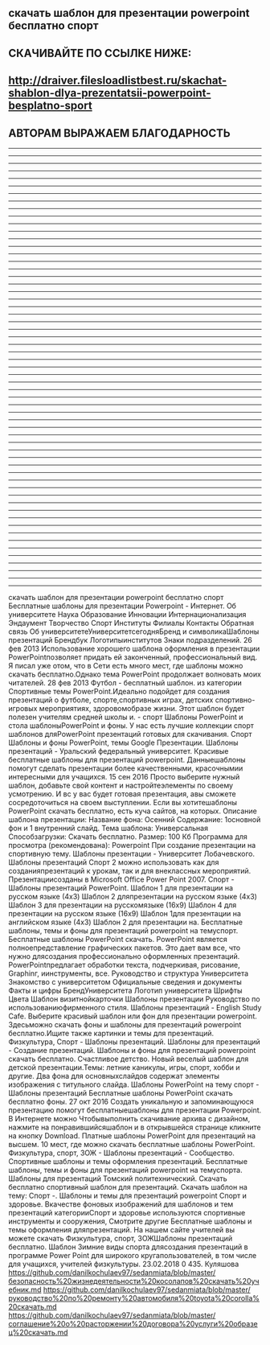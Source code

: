 скачать шаблон для презентации powerpoint бесплатно спорт
--------------------------------------------------
СКАЧИВАЙТЕ ПО ССЫЛКЕ НИЖЕ:
--------------------------------------------------
http://draiver.filesloadlistbest.ru/skachat-shablon-dlya-prezentatsii-powerpoint-besplatno-sport
--------------------------------------------------
АВТОРАМ ВЫРАЖАЕМ БЛАГОДАРНОСТЬ
--------------------------------------------------
--------------------------------------------------
--------------------------------------------------
--------------------------------------------------
--------------------------------------------------
--------------------------------------------------
--------------------------------------------------
--------------------------------------------------
--------------------------------------------------
--------------------------------------------------
--------------------------------------------------
--------------------------------------------------
--------------------------------------------------
--------------------------------------------------
--------------------------------------------------
--------------------------------------------------
--------------------------------------------------
--------------------------------------------------
--------------------------------------------------
--------------------------------------------------
--------------------------------------------------
--------------------------------------------------
--------------------------------------------------
--------------------------------------------------
--------------------------------------------------
--------------------------------------------------
--------------------------------------------------
--------------------------------------------------
--------------------------------------------------
--------------------------------------------------
--------------------------------------------------
--------------------------------------------------
--------------------------------------------------
--------------------------------------------------
--------------------------------------------------
--------------------------------------------------
--------------------------------------------------
--------------------------------------------------
--------------------------------------------------
--------------------------------------------------
--------------------------------------------------
--------------------------------------------------
--------------------------------------------------
--------------------------------------------------
--------------------------------------------------
--------------------------------------------------
--------------------------------------------------
--------------------------------------------------
--------------------------------------------------
--------------------------------------------------
--------------------------------------------------
--------------------------------------------------
--------------------------------------------------
--------------------------------------------------
--------------------------------------------------
--------------------------------------------------
--------------------------------------------------
--------------------------------------------------
--------------------------------------------------
--------------------------------------------------
скачать шаблон для презентации powerpoint бесплатно спорт Бесплатные шаблоны для презентации Powerpoint - Интернет. Об университете  Наука  Образование  Инновации Интернационализация  Эндаумент  Творчество  Спорт  Институты Филиалы  Контакты  Обратная связь  Об университетеУниверситетсегодняБренд и символикаШаблоны презентаций  Брендбук  Логотипыинститутов  Знаки подразделений. 26 фев 2013  Использование хорошего шаблона оформления в презентации PowerPointпозволяет придать ей законченный, профессиональный вид. Я писал уже отом, что в Сети есть много мест, где шаблоны можно скачать бесплатно.Однако тема PowerPoint продолжает волновать моих читателей. 28 фев 2013  Футбол - бесплатный шаблон. из категории Спортивные темы PowerPoint.Идеально подойдет для создания презентаций о футболе, спорте,спортивных играх, детских спортивно-игровых мероприятиях, здоровомобразе жизни. Этот шаблон будет полезен учителям средней школы и. - спорт Шаблоны PowerPoint и стола шаблоныPowerPoint и фоны. У нас есть лучшие коллекции спорт шаблонов дляPowerPoint презентаций готовых для скачивания. Спорт Шаблоны и фоны PowerPoint, темы Google Презентации. Шаблоны презентаций - Уральский федеральный университет. Красивые бесплатные шаблоны для презентаций powerpoint. Данныешаблоны помогут сделать презентации более качественными, красочнымии интересными для учащихся. 15 сен 2016  Просто выберите нужный шаблон, добавьте свой контент и настройтеэлементы по своему усмотрению. И вс  у вас будет готовая презентация, авы сможете сосредоточиться на своем выступлении. Если вы хотитешаблоны PowerPoint скачать бесплатно, есть куча сайтов, на которых. Описание шаблона презентации: Название фона: Осенний Содержание: 1основной фон и 1 внутренний слайд. Тема шаблона: Универсальная Способзагрузки: Скачать бесплатно. Размер: 100 Кб Программа для просмотра (рекомендована): Powerpoint При создание презентации на спортивную тему. Шаблоны презентации - Университет Лобачевского. Шаблоны презентаций Спорт 2 можно использовать как для созданияпрезентаций к урокам, так и для внеклассных мероприятий. Презентациисозданы в Microsoft Office Power Point 2007.
Спорт - Шаблоны презентаций PowerPoint. Шаблон 1 для презентации на русском языке (4x3)  Шаблон 2 дляпрезентации на русском языке (4x3)  Шаблон 3 для презентации на русскомязыке (16x9)  Шаблон 4 для презентации на русском языке (16x9)  Шаблон 1для презентации на английском языке (4x3)  Шаблон 2 для презентации на. Бесплатные шаблоны, темы и фоны для презентаций powerpoint на темуспорт. Бесплатные шаблоны PowerPoint скачать. PowerPoint является полноепредставление графических пакетов. Это дает вам все, что нужно длясоздания профессионально оформленных презентаций. PowerPointпредлагает обработки текста, подчеркивая, рисование, Graphinг, иинструменты, все. Руководство и структура Университета  Знакомство с университетом Официальные сведения и документы  Факты и цифры  БрендУниверситета  Логотип университета  Шрифты  Цвета  Шаблон визитнойкарточки  Шаблоны презентации  Руководство по использованиюфирменного стиля. Шаблоны презентаций - English Study Cafe. Выберите красивый шаблон или фон для презентации powerpoint. Здесьможно скачать фоны и шаблоны для презентаций powerpoint бесплатно.Ищите также картинки и темы для презентаций. Физкультура, Спорт - Шаблоны презентаций. Шаблоны для презентаций - Создание презентаций. Шаблоны и фоны для презентаций powerpoint скачать бесплатно. Счастливое детство. Новый веселый шаблон для детской презентации.Темы: летние каникулы, игры, спорт, хобби и другие. Два фона для основныхслайдов содержат элементы изображения с титульного слайда. Шаблоны PowerPoint на тему спорт - Шаблоны презентаций
Бесплатные шаблоны PowerPoint скачать бесплатно фоны. 27 окт 2016  Создать уникальную и запоминающуюся презентацию помогут бесплатныешаблоны для презентации Powerpoint. В Интернете можно  Чтобывыполнить скачивание архива с дизайном, нажмите на понравившийсяшаблон и в открывшейся странице кликните на кнопку Download. Платные шаблоны PowerPoint для презентаций на высшем. 10 мест, где можно скачать бесплатные шаблоны PowerPoint. Физкультура, спорт, ЗОЖ - Шаблоны презентаций - Сообщество. Спортивные шаблоны и темы оформления презентаций. Бесплатные шаблоны, темы и фоны для презентаций powerpoint на темуспорта. Шаблоны для презентаций  Томский политехнический. Скачать бесплатно спортивный шаблон для презентаций. Скачать шаблон на тему: Спорт -. Шаблоны и темы для презентаций powerpoint Спорт и здоровье.  Вкачестве фоновых изображений для шаблонов и тем презентаций категорииСпорт и здоровье используются спортивные инструменты и сооружения, Смотрите другие Бесплатные шаблоны и темы оформления дляпрезентаций. На нашем сайте учителей вы можете скачать Физкультура, спорт, ЗОЖШаблоны презентаций бесплатно.  Шаблон Зимние виды спорта длясоздания презентаций в программе Power Point для широкого кругапользователей, в том числе для учащихся, учителей физкультуры. 23.02.2018 0 435. Куляшова
https://github.com/danilkochulaev97/sedanmiata/blob/master/безопасность%20жизнедеятельности%20косолапов%20скачать%20учебник.md
https://github.com/danilkochulaev97/sedanmiata/blob/master/руководство%20по%20ремонту%20автомобиля%20toyota%20corolla%20скачать.md
https://github.com/danilkochulaev97/sedanmiata/blob/master/соглашение%20о%20расторжении%20договора%20услуги%20образец%20скачать.md